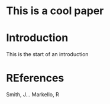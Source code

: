 # This is a cool paper


# Introduction

This is the start of an introduction

# REferences

Smith, J...
Markello, R
